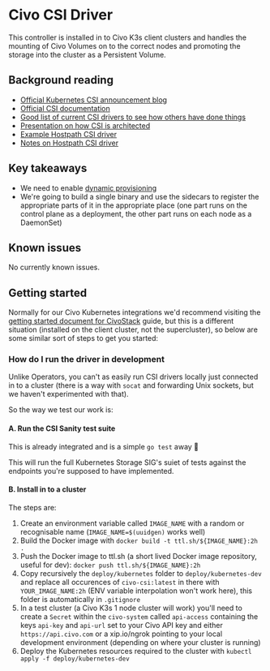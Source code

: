 # Civo CSI Driver

This controller is installed in to Civo K3s client clusters and handles the mounting of Civo Volumes on to the
correct nodes and promoting the storage into the cluster as a Persistent Volume.

## Background reading

* [Official Kubernetes CSI announcement blog](https://kubernetes.io/blog/2019/01/15/container-storage-interface-ga/)
* [Official CSI documentation](https://kubernetes-csi.github.io/docs/)
* [Good list of current CSI drivers to see how others have done things](https://kubernetes-csi.github.io/docs/drivers.html)
* [Presentation on how CSI is architected](https://www.usenix.org/sites/default/files/conference/protected-files/vault20_slides_seidman.pdf)
* [Example Hostpath CSI driver](https://github.com/kubernetes-csi/csi-driver-host-path/)
* [Notes on Hostpath CSI driver](https://www.velotio.com/engineering-blog/kubernetes-csi-in-action-explained-with-features-and-use-cases)

## Key takeaways

* We need to enable [dynamic provisioning](https://kubernetes.io/blog/2019/01/15/container-storage-interface-ga/#dynamic-provisioning)
* We're going to build a single binary and use the sidecars to register the appropriate parts of it in the appropriate place (one part runs on the control plane as a deployment, the other part runs on each node as a DaemonSet)

## Known issues

No currently known issues.

## Getting started

Normally for our Civo Kubernetes integrations we'd recommend visiting the [getting started document for CivoStack](https://github.com/civo/civo-stack/blob/master/GETTING_STARTED.md) guide, but this is a different situation (installed on the client cluster, not the supercluster), so below are some similar sort of steps to get you started:

### How do I run the driver in development

Unlike Operators, you can't as easily run CSI drivers locally just connected in to a cluster (there is a way with `socat` and forwarding Unix sockets, but we haven't experimented with that).

So the way we test our work is:

#### A. Run the CSI Sanity test suite

This is already integrated and is a simple `go test` away 🥳

This will run the full Kubernetes Storage SIG's suiet of tests against the endpoints you're supposed to have implemented.

#### B. Install in to a cluster

The steps are:

1. Create an environment variable called `IMAGE_NAME` with a random or recognisable name (`IMAGE_NAME=$(uuidgen)` works well)
2. Build the Docker image with `docker build -t ttl.sh/${IMAGE_NAME}:2h .`
3. Push the Docker image to ttl.sh (a short lived Docker image repository, useful for dev): `docker push ttl.sh/${IMAGE_NAME}:2h`
4. Copy recursively the `deploy/kubernetes` folder to `deploy/kubernetes-dev` and replace all occurences of `civo-csi:latest` in there with `YOUR_IMAGE_NAME:2h` (ENV variable interpolation won't work here), this folder is automatically in `.gitignore`
5. In a test cluster (a Civo K3s 1 node cluster will work) you'll need to create a `Secret` within the `civo-system` called `api-access` containing the keys `api-key` and `api-url` set to your Civo API key and either `https://api.civo.com` or a xip.io/ngrok pointing to your local development environment (depending on where your cluster is running)
6. Deploy the Kubernetes resources required to the cluster with `kubectl apply -f deploy/kubernetes-dev`
